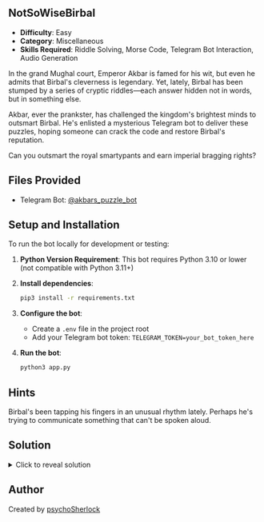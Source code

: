## NotSoWiseBirbal

- **Difficulty**: Easy
- **Category**: Miscellaneous
- **Skills Required**: Riddle Solving, Morse Code, Telegram Bot Interaction, Audio Generation

In the grand Mughal court, Emperor Akbar is famed for his wit, but even he admits that Birbal's cleverness is legendary. Yet, lately, Birbal has been stumped by a series of cryptic riddles—each answer hidden not in words, but in something else.

Akbar, ever the prankster, has challenged the kingdom's brightest minds to outsmart Birbal. He's enlisted a mysterious Telegram bot to deliver these puzzles, hoping someone can crack the code and restore Birbal's reputation.

Can you outsmart the royal smartypants and earn imperial bragging rights?

## Files Provided

- Telegram Bot: [@akbars_puzzle_bot](https://t.me/akbars_puzzle_bot)

## Setup and Installation

To run the bot locally for development or testing:

1. **Python Version Requirement**: This bot requires Python 3.10 or lower (not compatible with Python 3.11+)

2. **Install dependencies**:

   ```bash
   pip3 install -r requirements.txt
   ```

3. **Configure the bot**:

   - Create a `.env` file in the project root
   - Add your Telegram bot token: `TELEGRAM_TOKEN=your_bot_token_here`

4. **Run the bot**:
   ```bash
   python3 app.py
   ```

## Hints

Birbal's been tapping his fingers in an unusual rhythm lately. Perhaps he's trying to communicate something that can't be spoken aloud.

## Solution

<details>
<summary>Click to reveal solution</summary>

### Analysis Approach

1. Interact with the Telegram bot to get riddles
2. Solve the riddles to get the answers
3. Convert the answers to Morse code audio
4. Send the audio back to the bot to verify
5. Receive the flag when the correct audio is sent

### Step-by-Step Solution

#### Step 1: Start the Bot

- Search for [@akbars_puzzle_bot](https://t.me/akbars_puzzle_bot) on Telegram
- Send `/start` to begin interaction
- The bot will respond with an introduction and instructions

#### Step 2: Get and Solve a Riddle

Send `/puzzleme` to receive one of these riddles:

| Riddle                                                                                                  | Answer    |
| ------------------------------------------------------------------------------------------------------- | --------- |
| "I speak without a mouth and hear without ears. I have no body, but I come alive with wind. What am I?" | echo      |
| "The more you take, the more you leave behind. What am I?"                                              | footsteps |
| "What has keys but no locks, space but no room, and you can enter but not go in?"                       | keyboard  |
| "I'm tall when I'm young, and I'm short when I'm old. What am I?"                                       | candle    |
| "What has many keys but can't open a single lock?"                                                      | piano     |
| "What can travel around the world while staying in a corner?"                                           | stamp     |

#### Step 3: Convert Answer to Morse Code

Use [Morse Code Translator](https://morsecode.world/international/translator.html) to convert the answer.

For example:

- "keyboard" becomes `-.- . -.-- -... --- .- .-. -..`

#### Step 4: Generate and Send Audio

1. On the Morse Code Translator site:
   - Configure audio settings (speed ~15-20 WPM, standard tone ~700 Hz)
   - Click "Play" to verify the sound
   - Click "Download" to save the audio file
2. Send the audio file to the bot as an attachment

#### Step 5: Receive the Flag

Upon correct submission, the bot will decode the Morse code audio and respond with the flag.

```
mcsc{b1rbal_b34ts_th3_b33ps}
```

### Common Issues and Troubleshooting

- If the bot says it's a different puzzle's answer: Double-check that your solution matches the current riddle
- If the bot can't decode the audio: Try generating the Morse code again with slower speed or different tone frequency
- If the bot doesn't recognize your audio: Make sure you're sending an actual audio file, not just text

</details>

## Author

Created by [psychoSherlock](https://github.com/psychoSherlock)
